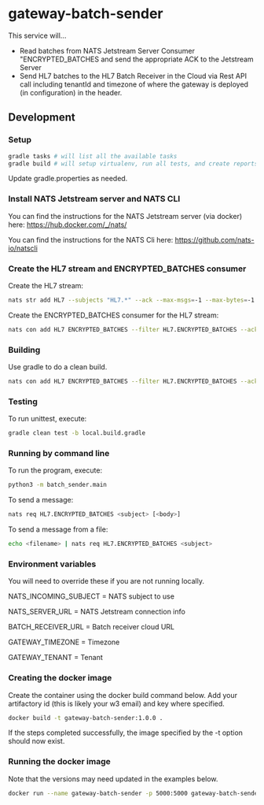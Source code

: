 # gateway-batch-sender

This service will...
- Read batches from NATS Jetstream Server Consumer "ENCRYPTED_BATCHES and send the appropriate ACK to the Jetstream Server
- Send HL7 batches to the HL7 Batch Receiver in the Cloud via Rest API call including tenantId and timezone of where the gateway is deployed (in configuration) in the header.

## Development

### Setup

```bash
gradle tasks # will list all the available tasks
gradle build # will setup virtualenv, run all tests, and create reports and distribution
```

Update gradle.properties as needed.

### Install NATS Jetstream server and NATS CLI

You can find the instructions for the NATS Jetstream server (via docker) here:
https://hub.docker.com/_/nats/

You can find the instructions for the NATS Cli here:
https://github.com/nats-io/natscli

### Create the HL7 stream and ENCRYPTED_BATCHES consumer

Create the HL7 stream:

```bash
nats str add HL7 --subjects "HL7.*" --ack --max-msgs=-1 --max-bytes=-1 --max-age=1y --storage file --retention limits --max-msg-size=-1 --discard=old --dupe-window=2m --replicas=1
```

Create the ENCRYPTED_BATCHES consumer for the HL7 stream:

```bash
nats con add HL7 ENCRYPTED_BATCHES --filter HL7.ENCRYPTED_BATCHES --ack explicit --pull --deliver all --max-deliver=-1 --sample 100  --replay=instant --wait=1s
```

### Building

Use gradle to do a clean build.

```bash
nats con add HL7 ENCRYPTED_BATCHES --filter HL7.ENCRYPTED_BATCHES --ack explicit --pull --deliver all --max-deliver=-1 --sample 100 --replay=instant --max-pending=1
```

### Testing

To run unittest, execute:

```bash
gradle clean test -b local.build.gradle
```

### Running by command line

To run the program, execute:

```bash
python3 -m batch_sender.main
```

To send a message:

```bash
nats req HL7.ENCRYPTED_BATCHES <subject> [<body>]
```

To send a message from a file:

```bash
echo <filename> | nats req HL7.ENCRYPTED_BATCHES <subject>
```

### Environment variables

You will need to override these if you are not running locally.

NATS_INCOMING_SUBJECT = NATS subject to use

NATS_SERVER_URL = NATS Jetstream connection info

BATCH_RECEIVER_URL = Batch receiver cloud URL

GATEWAY_TIMEZONE = Timezone

GATEWAY_TENANT = Tenant

### Creating the docker image

Create the container using the docker build command below. Add your artifactory id (this is likely your w3 email) and key where specified.

```bash
docker build -t gateway-batch-sender:1.0.0 .
```

If the steps completed successfully, the image specified by the -t option should now exist.

### Running the docker image
Note that the versions may need updated in the examples below.

```bash
docker run --name gateway-batch-sender -p 5000:5000 gateway-batch-sender:1.0.0
```
